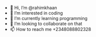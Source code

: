 - 👋 Hi, I’m @rahimkhaan
- 👀 I’m interested in coding
- 🌱 I’m currently learning programming
- 💞️ I’m looking to collaborate on that
- 📫 How to reach me +2348088802328

<!---
rahimkhaan/rahimkhaan is a ✨ special ✨ repository because its `README.md` (this file) appears on your GitHub profile.
You can click the Preview link to take a look at your changes.
--->
